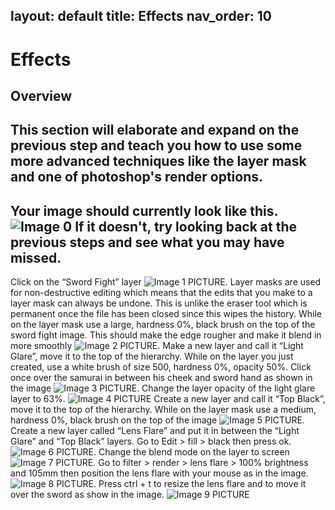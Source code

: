 layout: default
title: Effects
nav_order: 10
---

# Effects

## Overview 

This section will elaborate and expand on the previous step and teach you how to use some more advanced techniques like the layer mask and one of photoshop's render options.
--------
Your image should currently look like this. 
![Image 0](https://user-images.githubusercontent.com/72904003/161461580-bc37dbfc-42bb-4e0a-a1ba-02a5788451cd.png)
If it doesn't, try looking back at the previous steps and see what you may have missed.
--------
Click on the “Sword Fight” layer
![Image 1](https://user-images.githubusercontent.com/72904003/161461598-06907edb-0a04-4d50-9089-24cb8720be6e.png)
PICTURE. 
Layer masks are used for non-destructive editing which means that the edits that you make to a layer mask can always be undone. This is unlike the eraser tool which is permanent once the file has been closed since this wipes the history.
While on the layer mask use a large, hardness 0%, black brush on the top of the sword fight image. This should make the edge rougher and make it blend in more smoothly 
![Image 2](https://user-images.githubusercontent.com/72904003/161461607-9f2298c8-122c-47df-be2b-1568e2b8e4de.png)
PICTURE.
Make a new layer and call it “Light Glare”, move it to the top of the hierarchy.
 While on the layer you just created, use a white brush of size 500, hardness 0%, opacity 50%. Click once over the samurai in between his cheek and sword hand as shown in the image 
![Image 3](https://user-images.githubusercontent.com/72904003/161461621-45980792-2c12-4203-aed0-2c681ff1c335.png)
PICTURE.
Change the layer opacity of the light glare layer to 63%.
![Image 4](https://user-images.githubusercontent.com/72904003/161461629-7e4e7aee-c645-48bc-9a5b-d2ca9f7efb30.png)
PICTURE
Create a new layer and call it “Top Black”, move it to the top of the hierarchy.
While on the layer mask use a medium, hardness 0%, black brush on the top of the image 
![Image 5](https://user-images.githubusercontent.com/72904003/161461634-7c0fdcfe-f514-4f25-9655-5cf566a7f6fa.png)
PICTURE. 
 Create a new layer called “Lens Flare” and put it in between the “Light Glare” and “Top Black” layers.
Go to Edit > fill > black then press ok.
![Image 6](https://user-images.githubusercontent.com/72904003/161461642-aabf2f56-b200-43e8-9790-d0f732b1767e.png)
PICTURE.
Change the blend mode on the layer to screen 
![Image 7](https://user-images.githubusercontent.com/72904003/161461659-c65ae37e-f0f0-4d59-ac41-7e7d6d420e40.png)
PICTURE.
Go to filter > render > lens flare > 100% brightness and 105mm then position the lens flare with your mouse as in the image. 
![Image 8](https://user-images.githubusercontent.com/72904003/161461673-08bb8322-edb7-42cd-ad92-80e6025e86f3.png)
PICTURE.
Press ctrl + t to resize the lens flare and to move it over the sword as show in the image.
![Image 9](https://user-images.githubusercontent.com/72904003/161461679-0d083ff8-54e6-475b-a395-9a36f015fc38.png)
PICTURE

